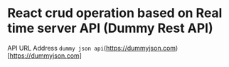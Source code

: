 # React crud operation based on Real time server API (Dummy Rest API)

API URL Address `dummy json api`(https://dummyjson.com)[https://dummyjson.com]
